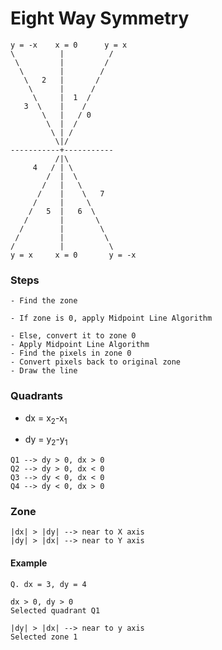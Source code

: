 # Eight Way Symmetry

```
y = -x    x = 0      y = x
\          |          /
 \         |         /
  \        |        /
   \   2   |       / 
    \      |      /
     \     |  1  /
   3  \    |    /
       \   |   / 0
        \  |  /
         \ | /
          \|/
-----------+-----------
          /|\
     4   / | \
        /  |  \
       /   |   \ 
      /    |    \   7
     /     |     \
    /   5  |   6  \
   /       |       \
  /        |        \
 /         |         \
/          |          \
y = x     x = 0       y = -x
```

### Steps
```
- Find the zone
```
```
- If zone is 0, apply Midpoint Line Algorithm
```
```
- Else, convert it to zone 0
- Apply Midpoint Line Algorithm
- Find the pixels in zone 0
- Convert pixels back to original zone
- Draw the line
```

### Quadrants

- <p>dx = x<sub>2</sub>-x<sub>1</sub></p>
- <p>dy = y<sub>2</sub>-y<sub>1</sub></p>

```
Q1 --> dy > 0, dx > 0
Q2 --> dy > 0, dx < 0
Q3 --> dy < 0, dx < 0
Q4 --> dy < 0, dx > 0
```

### Zone
```
|dx| > |dy| --> near to X axis
|dy| > |dx| --> near to Y axis
```

#### Example
```
Q. dx = 3, dy = 4

dx > 0, dy > 0
Selected quadrant Q1

|dy| > |dx| --> near to y axis
Selected zone 1

```
